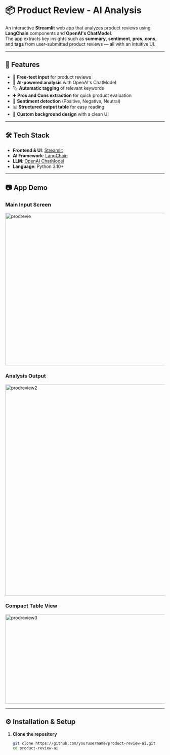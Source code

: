 # 📦 Product Review - AI Analysis

An interactive **Streamlit** web app that analyzes product reviews using **LangChain** components and **OpenAI's ChatModel**.  
The app extracts key insights such as **summary**, **sentiment**, **pros**, **cons**, and **tags** from user-submitted product reviews — all with an intuitive UI.

---

## 🚀 Features

- 📝 **Free-text input** for product reviews
- 🤖 **AI-powered analysis** with OpenAI's ChatModel
- 🏷 **Automatic tagging** of relevant keywords
- ➕ **Pros and Cons extraction** for quick product evaluation
- 🎯 **Sentiment detection** (Positive, Negative, Neutral)
- 📊 **Structured output table** for easy reading
- 🎨 **Custom background design** with a clean UI

---

## 🛠 Tech Stack

- **Frontend & UI**: [Streamlit](https://streamlit.io/)  
- **AI Framework**: [LangChain](https://www.langchain.com/)  
- **LLM**: [OpenAI ChatModel](https://platform.openai.com/)  
- **Language**: Python 3.10+  

---

## 📷 App Demo

### Main Input Screen
<img width="1303" height="481" alt="prodrevie" src="https://github.com/user-attachments/assets/9e0c65f3-53ae-4739-8045-79ccaadf8c27" />


### Analysis Output
<img width="720" height="666" alt="prodreview2" src="https://github.com/user-attachments/assets/ac6ba8c0-c297-43ac-a43d-5dd481a11c8e" />


### Compact Table View
<img width="1475" height="282" alt="prodreview3" src="https://github.com/user-attachments/assets/fcb2a870-b885-45f4-b2b8-e20334480425" />


---

## ⚙️ Installation & Setup

1. **Clone the repository**
   ```bash
   git clone https://github.com/yourusername/product-review-ai.git
   cd product-review-ai
